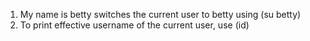 1. My name is betty switches the current user to betty using (su betty)
2. To print effective username of the current user, use (id)
